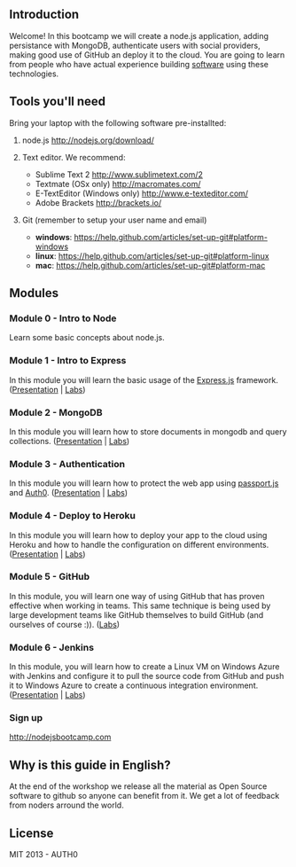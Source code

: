 ## Introduction

Welcome! In this bootcamp we will create a node.js application, adding persistance with MongoDB, authenticate users with social providers, making good use of GitHub an deploy it to the cloud.
You are going to learn from people who have actual experience building [software](http://github.com/auth0) using these technologies.

## Tools you'll need

Bring your laptop with the following software pre-installted:

1. node.js http://nodejs.org/download/ 

2. Text editor. We recommend:
    -  Sublime Text 2 http://www.sublimetext.com/2 
    -  Textmate (OSx only) http://macromates.com/ 
    -  E-TextEditor (Windows only) http://www.e-texteditor.com/ 
    -  Adobe Brackets http://brackets.io/
3. Git (remember to setup your user name and email)
    -  __windows__: https://help.github.com/articles/set-up-git#platform-windows
    -  __linux__: https://help.github.com/articles/set-up-git#platform-linux
    -  __mac__: https://help.github.com/articles/set-up-git#platform-mac


## Modules

### Module 0 - Intro to Node 

Learn some basic concepts about node.js.

### Module 1 - Intro to Express

In this module you will learn the basic usage of the [Express.js](http://expressjs.com/) framework. ([Presentation](https://docs.google.com/a/qraftlabs.com/presentation/d/1apSV-9Tf9r-DqR9VD024a1YYfe2RmIB5AlxXdAGcF5I) | [Labs](/Module-01))

### Module 2 - MongoDB

In this module you will learn how to store documents in mongodb and query collections. ([Presentation](https://docs.google.com/a/qraftlabs.com/presentation/d/1zGwQSFBwEZG2w8C9AOpMSsoMAa6MipvG61yUaxueRnA) | [Labs](/Module-02))

### Module 3 - Authentication

In this module you will learn how to protect the web app using [passport.js](http://passport.js) and [Auth0](http://auth0.com). ([Presentation](http://www.rvl.io/woloski/auth10) | [Labs](/Module-03))

### Module 4 - Deploy to Heroku

In this module you will learn how to deploy your app to the cloud using Heroku and how to handle the configuration on different environments. ([Presentation](https://docs.google.com/a/qraftlabs.com/presentation/d/1cscuaogdX1F_tWMXdB_pW-zupMBN_37R44niDMySArk/edit) | [Labs](/Module-04))

### Module 5 - GitHub

In this module, you will learn one way of using GitHub that has proven effective when working in teams. This same technique is being used by large development teams like GitHub themselves to build GitHub (and ourselves of course :)). ([Labs](/Module-05))

### Module 6 - Jenkins

In this module, you will learn how to create a Linux VM on Windows Azure with Jenkins and configure it to pull the source code from GitHub and push it to Windows Azure to create a continuous integration environment. ([Presentation](https://docs.google.com/a/qraftlabs.com/file/d/0BzCGxIGh-G4MRmRSLTlseUJIRmc/edit) | [Labs](/Module-06))

### Sign up

http://nodejsbootcamp.com

## Why is this guide in English?

At the end of the workshop we release all the material as Open Source software to github so anyone can benefit from it. We get a lot of feedback from noders arround the world.

## License 

MIT 2013 - AUTH0